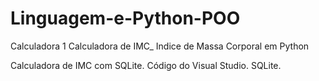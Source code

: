 # Linguagem-e-Python-POO

Calculadora 1
Calculadora de IMC_ Indice de Massa Corporal em Python


Calculadora de IMC com SQLite.
Código do Visual Studio.
SQLite.
